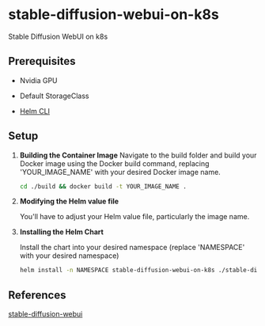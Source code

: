 # stable-diffusion-webui-on-k8s

Stable Diffusion WebUI on k8s


## Prerequisites

- Nvidia GPU

- Default StorageClass

- [Helm CLI](https://github.com/helm/helm) 


## Setup

1. **Building the Container Image**
   Navigate to the build folder and build your Docker image using the Docker build command, replacing 'YOUR_IMAGE_NAME' with your desired Docker image name.

    ```bash
    cd ./build && docker build -t YOUR_IMAGE_NAME .
    ```

2. **Modifying the Helm value file**

   You'll have to adjust your Helm value file, particularly the image name.

3. **Installing the Helm Chart**

   Install the chart into your desired namespace (replace 'NAMESPACE' with your desired namespace)

    ```bash
    helm install -n NAMESPACE stable-diffusion-webui-on-k8s ./stable-diffusion-webui-on-k8s
    ```


## References

[stable-diffusion-webui](https://github.com/AUTOMATIC1111/stable-diffusion-webui)
